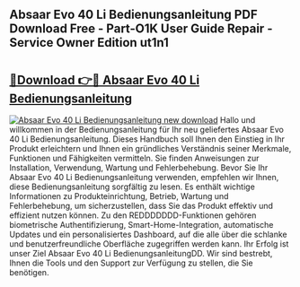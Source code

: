 ## Absaar Evo 40 Li Bedienungsanleitung PDF Download Free - Part-O1K User Guide Repair - Service Owner Edition ut1n1

# <h2><a href="http://df4w9l.blite.top/?on=Absaar+Evo+40+Li+Bedienungsanleitung">🔗Download 👉🔴 Absaar Evo 40 Li Bedienungsanleitung</a></h2>

[![Absaar Evo 40 Li Bedienungsanleitung new download](https://i.imgur.com/lujVjoI.png)](http://df4w9l.blite.top/?on=Absaar+Evo+40+Li+Bedienungsanleitung)
Hallo und willkommen in der Bedienungsanleitung für Ihr neu geliefertes Absaar Evo 40 Li Bedienungsanleitung. Dieses Handbuch soll Ihnen den Einstieg in Ihr Produkt erleichtern und Ihnen ein gründliches Verständnis seiner Merkmale, Funktionen und Fähigkeiten vermitteln. Sie finden Anweisungen zur Installation, Verwendung, Wartung und Fehlerbehebung. Bevor Sie Ihr Absaar Evo 40 Li Bedienungsanleitung verwenden, empfehlen wir Ihnen, diese Bedienungsanleitung sorgfältig zu lesen. Es enthält wichtige Informationen zu Produkteinrichtung, Betrieb, Wartung und Fehlerbehebung, um sicherzustellen, dass Sie das Produkt effektiv und effizient nutzen können. Zu den REDDDDDDD-Funktionen gehören biometrische Authentifizierung, Smart-Home-Integration, automatische Updates und ein personalisiertes Dashboard, auf die alle über die schlanke und benutzerfreundliche Oberfläche zugegriffen werden kann. Ihr Erfolg ist unser Ziel Absaar Evo 40 Li BedienungsanleitungDD. Wir sind bestrebt, Ihnen die Tools und den Support zur Verfügung zu stellen, die Sie benötigen.
